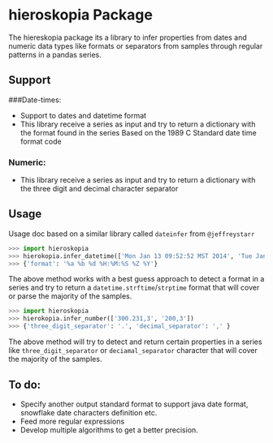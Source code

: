 # hieroskopia Package

The hiereskopia package its a library to infer properties 
from dates and numeric data types like formats or separators from samples through regular patterns 
in a pandas series.

## Support 
###Date-times:
- Support to dates and datetime format
- This library receive a series as input and try to return
 a dictionary with the format found in the series Based on the 1989 C 
 Standard date time  format code

### Numeric:
- This library receive a series as input and try to return
 a dictionary with the three digit and decimal character separator

## Usage
Usage doc based on a similar library called `dateinfer` from `@jeffreystarr`

````Python
>>> import hieroskopia
>>> hierokopia.infer_datetime(['Mon Jan 13 09:52:52 MST 2014', 'Tue Jan 21 15:30:00 EST 2014'])
>>> {'format': '%a %b %d %H:%M:%S %Z %Y'}
````

The above method works with a best guess approach to detect a format in a series and try 
to return a `datetime.strftime`/`strptime` format that will cover or parse the majority
of the samples.

````Python
>>> import hieroskopia
>>> hierokopia.infer_number(['300.231,3', '200,3'])
>>> {'three_digit_separator': '.', 'decimal_separator': ',' }
````

The above method will try to detect and return certain properties in a series
like `three_digit_separator` or `deciamal_separator` character that will cover 
the majority of the samples.


## To do:
- Specify another output standard format to support java date format, snowflake date characters definition etc.
- Feed more regular expressions
- Develop multiple algorithms to get a better precision.